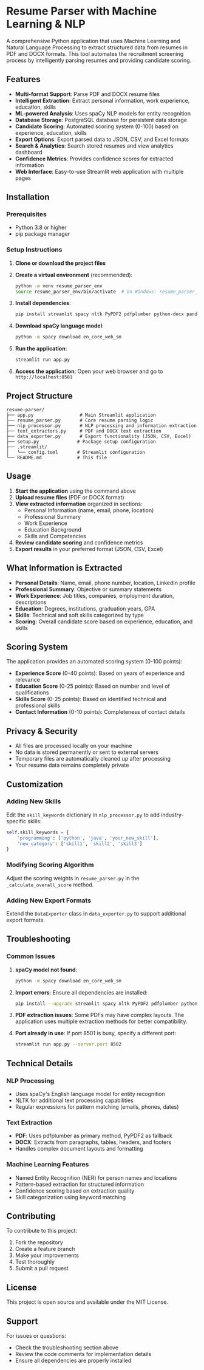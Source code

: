 # Resume Parser with Machine Learning & NLP

A comprehensive Python application that uses Machine Learning and Natural Language Processing to extract structured data from resumes in PDF and DOCX formats. This tool automates the recruitment screening process by intelligently parsing resumes and providing candidate scoring.

## Features

- **Multi-format Support**: Parse PDF and DOCX resume files
- **Intelligent Extraction**: Extract personal information, work experience, education, skills
- **ML-powered Analysis**: Uses spaCy NLP models for entity recognition
- **Database Storage**: PostgreSQL database for persistent data storage
- **Candidate Scoring**: Automated scoring system (0-100) based on experience, education, skills
- **Export Options**: Export parsed data to JSON, CSV, and Excel formats
- **Search & Analytics**: Search stored resumes and view analytics dashboard
- **Confidence Metrics**: Provides confidence scores for extracted information
- **Web Interface**: Easy-to-use Streamlit web application with multiple pages

## Installation

### Prerequisites
- Python 3.8 or higher
- pip package manager

### Setup Instructions

1. **Clone or download the project files**
2. **Create a virtual environment** (recommended):
   ```bash
   python -m venv resume_parser_env
   source resume_parser_env/bin/activate  # On Windows: resume_parser_env\Scripts\activate
   ```

3. **Install dependencies**:
   ```bash
   pip install streamlit spacy nltk PyPDF2 pdfplumber python-docx pandas openpyxl
   ```

4. **Download spaCy language model**:
   ```bash
   python -m spacy download en_core_web_sm
   ```

5. **Run the application**:
   ```bash
   streamlit run app.py
   ```

6. **Access the application**:
   Open your web browser and go to `http://localhost:8501`

## Project Structure

```
resume-parser/
├── app.py                 # Main Streamlit application
├── resume_parser.py       # Core resume parsing logic
├── nlp_processor.py       # NLP processing and information extraction
├── text_extractors.py     # PDF and DOCX text extraction
├── data_exporter.py       # Export functionality (JSON, CSV, Excel)
├── setup.py              # Package setup configuration
├── .streamlit/
│   └── config.toml       # Streamlit configuration
└── README.md             # This file
```

## Usage

1. **Start the application** using the command above
2. **Upload resume files** (PDF or DOCX format)
3. **View extracted information** organized in sections:
   - Personal Information (name, email, phone, location)
   - Professional Summary
   - Work Experience
   - Education Background
   - Skills and Competencies
4. **Review candidate scoring** and confidence metrics
5. **Export results** in your preferred format (JSON, CSV, Excel)

## What Information is Extracted

- **Personal Details**: Name, email, phone number, location, LinkedIn profile
- **Professional Summary**: Objective or summary statements
- **Work Experience**: Job titles, companies, employment duration, descriptions
- **Education**: Degrees, institutions, graduation years, GPA
- **Skills**: Technical and soft skills categorized by type
- **Scoring**: Overall candidate score based on experience, education, and skills

## Scoring System

The application provides an automated scoring system (0-100 points):
- **Experience Score** (0-40 points): Based on years of experience and relevance
- **Education Score** (0-25 points): Based on number and level of qualifications
- **Skills Score** (0-25 points): Based on identified technical and professional skills
- **Contact Information** (0-10 points): Completeness of contact details

## Privacy & Security

- All files are processed locally on your machine
- No data is stored permanently or sent to external servers
- Temporary files are automatically cleaned up after processing
- Your resume data remains completely private

## Customization

### Adding New Skills
Edit the `skill_keywords` dictionary in `nlp_processor.py` to add industry-specific skills:

```python
self.skill_keywords = {
    'programming': ['python', 'java', 'your_new_skill'],
    'new_category': ['skill1', 'skill2', 'skill3']
}
```

### Modifying Scoring Algorithm
Adjust the scoring weights in `resume_parser.py` in the `_calculate_overall_score` method.

### Adding New Export Formats
Extend the `DataExporter` class in `data_exporter.py` to support additional export formats.

## Troubleshooting

### Common Issues

1. **spaCy model not found**:
   ```bash
   python -m spacy download en_core_web_sm
   ```

2. **Import errors**:
   Ensure all dependencies are installed:
   ```bash
   pip install --upgrade streamlit spacy nltk PyPDF2 pdfplumber python-docx pandas openpyxl
   ```

3. **PDF extraction issues**:
   Some PDFs may have complex layouts. The application uses multiple extraction methods for better compatibility.

4. **Port already in use**:
   If port 8501 is busy, specify a different port:
   ```bash
   streamlit run app.py --server.port 8502
   ```

## Technical Details

### NLP Processing
- Uses spaCy's English language model for entity recognition
- NLTK for additional text processing capabilities
- Regular expressions for pattern matching (emails, phones, dates)

### Text Extraction
- **PDF**: Uses pdfplumber as primary method, PyPDF2 as fallback
- **DOCX**: Extracts from paragraphs, tables, headers, and footers
- Handles complex document layouts and formatting

### Machine Learning Features
- Named Entity Recognition (NER) for person names and locations
- Pattern-based extraction for structured information
- Confidence scoring based on extraction quality
- Skill categorization using keyword matching

## Contributing

To contribute to this project:
1. Fork the repository
2. Create a feature branch
3. Make your improvements
4. Test thoroughly
5. Submit a pull request

## License

This project is open source and available under the MIT License.

## Support

For issues or questions:
- Check the troubleshooting section above
- Review the code comments for implementation details
- Ensure all dependencies are properly installed